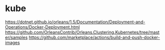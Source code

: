 # kube

https://dotnet.github.io/orleans/1.5/Documentation/Deployment-and-Operations/Docker-Deployment.html
https://github.com/OrleansContrib/Orleans.Clustering.Kubernetes/tree/master/samples
https://github.com/marketplace/actions/build-and-push-docker-images
